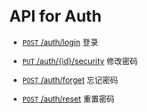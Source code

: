 # API for Auth

- [`POST` /auth/login](./login.md "doc of login api") 登录

- [`PUT` /auth/{id}/security](./security.md "doc of change password api") 修改密码

- [`POST` /auth/forget](./forget.md "doc of forget password api") 忘记密码

- [`POST` /auth/reset](./reset.md "doc of reset password aapi") 重置密码